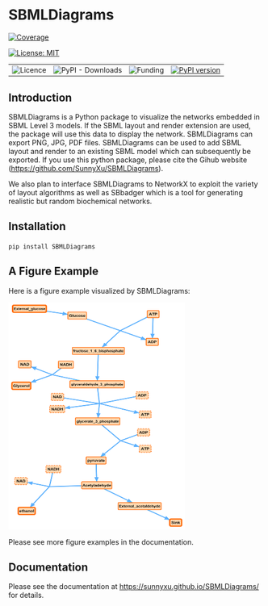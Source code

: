 # SBMLDiagrams
[![Coverage](https://codecov.io/gh/sunnyXu/SBMLDiagrams/branch/main/graph/badge.svg)](https://codecov.io/gh/sunnyXu/SBMLDiagrams)

[![License: MIT](https://img.shields.io/badge/License-MIT-yellow.svg)](https://opensource.org/licenses/MIT)

 <table style="width:100%">
  <tr>
    <td><img alt="Licence", src="https://img.shields.io/hexpm/l/tellurium"</td>
    <td><img alt="PyPI - Downloads", src="https://img.shields.io/pypi/dm/SBMLDiagrams"></td>
    <td><img alt="Funding", src="https://img.shields.io/badge/Funding-NIH%20(EB028887)-blue"></td>
    <td><a href="https://badge.fury.io/py/tellurium"><img src="https://badge.fury.io/py/tellurium.svg" alt="PyPI version" height="18"></a> </td>
   </tr>
</table> 

## Introduction
SBMLDiagrams is a Python package to visualize the networks embedded in SBML Level 3 models. If the SBML layout and render extension are used, the package will use this data to display the network. SBMLDiagrams can export PNG, JPG, PDF files. SBMLDiagrams can be used to add SBML layout and render to an existing SBML model which can subsequently be exported. If you use this python package, please cite the Gihub website (https://github.com/SunnyXu/SBMLDiagrams).

We also plan to interface SBMLDiagrams to NetworkX to exploit the variety of layout algorithms as well as SBbadger which is a tool for generating realistic but random biochemical networks. 

## Installation

``pip install SBMLDiagrams``

## A Figure Example

Here is a figure example visualized by SBMLDiagrams:

<img src="https://github.com/SunnyXu/SBMLDiagrams/blob/main/docs/Figures/Jana_WolfGlycolysis.png" width="350" height="450">

Please see more figure examples in the documentation.

## Documentation
Please see the documentation at https://sunnyxu.github.io/SBMLDiagrams/ for details.


